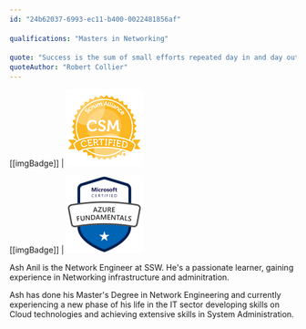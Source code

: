 ```yaml
---
id: "24b62037-6993-ec11-b400-0022481856af"

qualifications: "Masters in Networking"

quote: "Success is the sum of small efforts repeated day in and day out."
quoteAuthor: "Robert Collier"
---
```

[[imgBadge]]
| ![](../badges/Certification-scrumalliance-master.png)

[[imgBadge]]
| ![](../badges/Certification-microsoft-azure-fundamentals.png)

Ash Anil is the Network Engineer at SSW. He's a passionate learner, gaining experience in Networking infrastructure and adminitration.

Ash has done his Master's Degree in Network Engineering and currently experiencing a new phase of his life in the IT sector developing skills on Cloud technologies and achieving extensive skills in System Administration.

